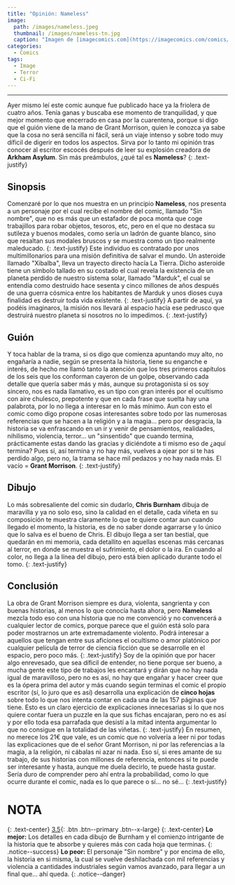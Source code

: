 ```yaml
---
title: "Opinión: Nameless"
image: 
  path: /images/nameless.jpeg
  thumbnail: /images/nameless-tn.jpg
  caption: "Imagen de [imagecomics.com](https://imagecomics.com/comics/series/nameless)"
categories:
  - Comics
tags:
  - Image
  - Terror
  - Ci-Fi
---
```


---

Ayer mismo leí este comic aunque fue publicado hace ya la friolera de cuatro años. Tenía ganas y buscaba ese momento de tranquilidad, y que mejor momento que encerrado en casa por la cuarentena, porque si digo que el guión viene de la mano de Grant Morrison, quien le conozca ya sabe que la cosa no será sencilla ni fácil, será un viaje intenso y sobre todo muy díficil de digerir en todos los aspectos. Sirva por lo tanto mi opinión tras conocer al escritor escocés después de leer su explosión creadora de **Arkham Asylum**. Sin más preámbulos, ¿qué tal es **Nameless**?
{: .text-justify}

<!--more-->

## Sinopsis

Comenzaré por lo que nos muestra en un principio **Nameless**, nos presenta a un personaje por el cual recibe el nombre del comic, llamado "Sin nombre", que no es más que un estafador de poca monta que coge trabajillos para robar objetos, tesoros, etc, pero en el que no destaca su sutileza y buenos modales, como sería un ladrón de guante blanco, sino que resaltan sus modales bruscos y se muestra como un tipo realmente maleducado. 
{: .text-justify}
Este individuo es contratado por unos multimillonarios para una misión definitiva de salvar el mundo. Un asteroide llamado "Xibalba", lleva un trayecto directo hacía La Tierra. Dicho asteroide tiene un símbolo tallado en su costado el cual revela la existencia de un planeta perdido de nuestro sistema solar, llamado "Marduk", el cual se entendía como destruido hace sesenta y cinco millones de años después de una guerra cósmica entre los habitantes de Marduk y unos dioses cuya finalidad es destruir toda vida existente.
{: .text-justify}
A partir de aquí, ya podéis imaginaros, la misión nos llevará al espacio hacía ese pedrusco que destruirá nuestro planeta si nosotros no lo impedimos.
{: .text-justify}

## Guión

Y toca hablar de la trama, si os digo que comienza apuntando muy alto, no engañaría a nadie, según se presenta la historia, tiene su enganche e interés, de hecho me llamó tanto la atención que los tres primeros capítulos de los seis que los conforman cayeron de un golpe, observando cada detalle que quería saber más y más, aunque su protagonista si os soy sincero, nos es nada llamativo, es un tipo con gran interés por el ocultismo con aire chulesco, prepotente y que en cada frase que suelta hay una palabrota, por lo no llega a interesar en lo más mínimo. Aun con esto el comic como digo propone cosas interesantes sobre todo por las numerosas referencias que se hacen a la religión y a la magia... pero por desgracia, la historia se va enfrascando en un ir y venir de pensamientos, realidades, nihilismo, violencia, terror... un "sinsentido" que cuando termina, prácticamente estas dando las gracias y diciéndote a ti mismo eso de ¿aquí termina? Pues sí, así termina y no hay más, vuelves a ojear por si te has perdido algo, pero no, la trama se hace mil pedazos y no hay nada más. El vacío = **Grant Morrison**.
{: .text-justify}

## Dibujo

Lo más sobresaliente del comic sin dudarlo, **Chris Burnham** dibuja de maravilla y ya no solo eso, sino la calidad en el detalle, cada viñeta en su composición te muestra claramente lo que te quiere contar aun cuando llegado el momento, la historia, es de no saber donde agarrarse y lo único que lo salva es el bueno de Chris. El dibujo llega a ser tan bestial, que quedarán en mi memoria, cada detallito en aquellas escenas más cercanas al terror, en donde se muestra el sufrimiento, el dolor o la ira. En cuando al color, no llega a la línea del dibujo, pero está bien aplicado durante todo el tomo.
{: .text-justify}

## Conclusión

La obra de Grant Morrison siempre es dura, violenta, sangrienta y con buenas historias, al menos lo que conocía hasta ahora, pero **Nameless** mezcla todo eso con una historia que no me convenció y no convencerá a cualquier lector de comics, porque parece que el guión está solo para poder mostrarnos un arte extremadamente violento. Podrá interesar a aquellos que tengan entre sus aficiones el ocultismo o amor platónico por cualquier película de terror de ciencia ficción que se desarrolle en el espacio, pero poco más. 
{: .text-justify}
Soy de la opinión que por hacer algo enrevesado, que sea díficil de entender, no tiene porque ser bueno, a mucha gente este tipo de trabajos les encantará y dirán que no hay nada igual de maravilloso, pero no es así, no hay que engañar y hacer creer que es la ópera prima del autor y más cuando según terminas el comic el propio escritor (sí, lo juro que es así) desarrolla una explicación de **cinco hojas** sobre todo lo que nos intenta contar en cada una de las 157 páginas que tiene. Esto es un claro ejercicio de explicaciones innecesarias si lo que nos quiere contar fuera un puzzle en la que sus fichas encajaran, pero no es así y por ello toda esa parrafada que desistí a la mitad intenta argumentar lo que no consigue en la totalidad de las viñetas.
{: .text-justify}
En resumen, no merece los 21€ que vale, es un comic que no volvería a leer ni por todas las explicaciones que de el señor Grant Morrison, ni por las referencias a la magia, a la religión, ni cábalas ni azar ni nada. Eso sí, si eres amante de su trabajo, de sus historias con millones de referencia, entonces sí te puede ser interesante y hasta, aunque me duela decirlo, te puede hasta gustar. Sería duro de comprender pero ahí entra la probabilidad, como lo que ocurre durante el comic, nada es lo que parece o sí... no sé...
{: .text-justify}

# NOTA

{: .text-center}
[3.5](#){: .btn .btn--primary .btn--x-large}
{: .text-center}
**Lo mejor:** Los detalles en cada dibujo de Burnham y el comienzo intrigante de la historia que te absorbe y quieres más con cada hoja que terminas.
{: .notice--success}
**Lo peor:** El personaje "Sin nombre" y por encima de ello, la historia en si misma, la cual se vuelve deshilachada con mil referencias y violencia a cantidades industriales según vamos avanzado, para llegar a un final que... ahí queda.
{: .notice--danger}
